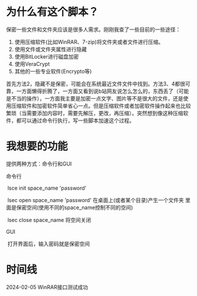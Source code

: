 # 为什么有这个脚本？

保密一些文件和文件夹应该是很多人需求。刚刚我查了一些目前的一些途径：

1. 使用压缩软件(比如WinRAR、7-zip)将文件夹或者文件进行压缩。
2. 使用文件或文件夹属性进行隐藏
3. 使用BitLocker进行磁盘加密
4. 使用VeraCrypt
5. 其他的一些专业软件(Encrypto等)

首先方法2，隐藏不是保密，可能会在系统最近文件文件中找到。方法3、4都很可靠，一方面懒得折腾了，一方面又看到说b站网友说怎么怎么的，东西丢了（可能是不当的操作），一方面我主要是加密一点文字、图片等不是很大的文件，还是使用压缩软件和加密软件简单省心一点。但是压缩软件或者加密软件操作起来也比较繁琐（当需要添加内容时，需要先解压，更改，再压缩）。突然想到像这种压缩软件，都可以通过命令行执行，写一些脚本加速这个过程。

# 我想要的功能

提供两种方式：命令行和GUI

命令行

​	lsce init space_name 'password'

​	lsec open space_name 'password' 在桌面上(或者某个目录)产生一个文件夹 里面是保密空间(使用不同的space_name控制不同的空间)

​	lsec close space_name 将空间关闭

GUI

​	打开界面后，输入密码就是保密空间

# 时间线

2024-02-05 WinRAR接口测试成功

